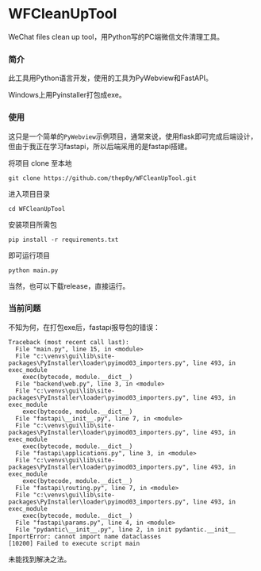 # WFCleanUpTool
WeChat files clean up tool，用Python写的PC端微信文件清理工具。

### 简介
此工具用Python语言开发，使用的工具为PyWebview和FastAPI。

Windows上用Pyinstaller打包成exe。

### 使用
这只是一个简单的`PyWebview`示例项目，通常来说，使用flask即可完成后端设计，但由于我正在学习fastapi，所以后端采用的是fastapi搭建。

将项目 clone 至本地
```shell
git clone https://github.com/thep0y/WFCleanUpTool.git
```

进入项目目录
```shell
cd WFCleanUpTool
```

安装项目所需包
```shell
pip install -r requirements.txt
```

即可运行项目
```shell
python main.py
```


当然，也可以下载release，直接运行。

### 当前问题
不知为何，在打包exe后，fastapi报导包的错误：
```
Traceback (most recent call last):
  File "main.py", line 15, in <module>
  File "c:\venvs\gui\lib\site-packages\PyInstaller\loader\pyimod03_importers.py", line 493, in exec_module
    exec(bytecode, module.__dict__)
  File "backend\web.py", line 3, in <module>
  File "c:\venvs\gui\lib\site-packages\PyInstaller\loader\pyimod03_importers.py", line 493, in exec_module
    exec(bytecode, module.__dict__)
  File "fastapi\__init__.py", line 7, in <module>
  File "c:\venvs\gui\lib\site-packages\PyInstaller\loader\pyimod03_importers.py", line 493, in exec_module
    exec(bytecode, module.__dict__)
  File "fastapi\applications.py", line 3, in <module>
  File "c:\venvs\gui\lib\site-packages\PyInstaller\loader\pyimod03_importers.py", line 493, in exec_module
    exec(bytecode, module.__dict__)
  File "fastapi\routing.py", line 7, in <module>
  File "c:\venvs\gui\lib\site-packages\PyInstaller\loader\pyimod03_importers.py", line 493, in exec_module
    exec(bytecode, module.__dict__)
  File "fastapi\params.py", line 4, in <module>
  File "pydantic\__init__.py", line 2, in init pydantic.__init__
ImportError: cannot import name dataclasses
[10200] Failed to execute script main
```
未能找到解决之法。
